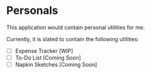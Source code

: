 # Personals

This application would contain personal utilities for me.

Currently, it is slated to contain the following utilities:

- [ ] Expense Tracker [WIP]
- [ ] To-Do List [Coming Soon]
- [ ] Napkin Sketches [Coming Soon]